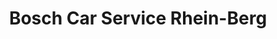 ---
title: "Bosch Car Service Rhein-Berg"
url: /overath/bosch-car-service-rhein-berg/
shop: Autowerkstatt
---